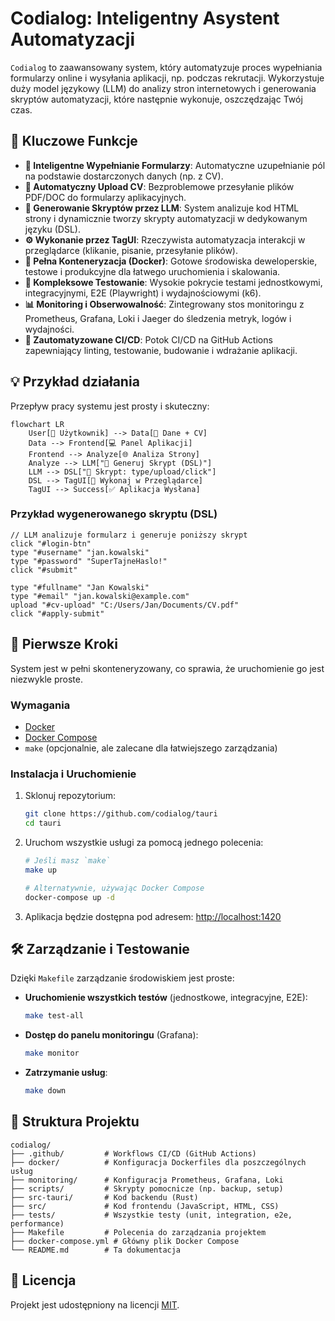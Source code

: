 # Codialog: Inteligentny Asystent Automatyzacji

`Codialog` to zaawansowany system, który automatyzuje proces wypełniania formularzy online i wysyłania aplikacji, np. podczas rekrutacji. Wykorzystuje duży model językowy (LLM) do analizy stron internetowych i generowania skryptów automatyzacji, które następnie wykonuje, oszczędzając Twój czas.

## 🎯 Kluczowe Funkcje

- **🤖 Inteligentne Wypełnianie Formularzy**: Automatyczne uzupełnianie pól na podstawie dostarczonych danych (np. z CV).
- **📄 Automatyczny Upload CV**: Bezproblemowe przesyłanie plików PDF/DOC do formularzy aplikacyjnych.
- **🧠 Generowanie Skryptów przez LLM**: System analizuje kod HTML strony i dynamicznie tworzy skrypty automatyzacji w dedykowanym języku (DSL).
- **⚙️ Wykonanie przez TagUI**: Rzeczywista automatyzacja interakcji w przeglądarce (klikanie, pisanie, przesyłanie plików).
- **🐳 Pełna Konteneryzacja (Docker)**: Gotowe środowiska deweloperskie, testowe i produkcyjne dla łatwego uruchomienia i skalowania.
- **🧪 Kompleksowe Testowanie**: Wysokie pokrycie testami jednostkowymi, integracyjnymi, E2E (Playwright) i wydajnościowymi (k6).
- **📊 Monitoring i Obserwowalność**: Zintegrowany stos monitoringu z Prometheus, Grafana, Loki i Jaeger do śledzenia metryk, logów i wydajności.
- **🚀 Zautomatyzowane CI/CD**: Potok CI/CD na GitHub Actions zapewniający linting, testowanie, budowanie i wdrażanie aplikacji.

## 💡 Przykład działania

Przepływ pracy systemu jest prosty i skuteczny:

```mermaid
flowchart LR
    User[👤 Użytkownik] --> Data[📄 Dane + CV]
    Data --> Frontend[💻 Panel Aplikacji]
    Frontend --> Analyze[🌐 Analiza Strony]
    Analyze --> LLM["🧠 Generuj Skrypt (DSL)"]
    LLM --> DSL["📜 Skrypt: type/upload/click"]
    DSL --> TagUI[🤖 Wykonaj w Przeglądarce]
    TagUI --> Success[✅ Aplikacja Wysłana]
```

### Przykład wygenerowanego skryptu (DSL)

```dsl
// LLM analizuje formularz i generuje poniższy skrypt
click "#login-btn"
type "#username" "jan.kowalski"
type "#password" "SuperTajneHaslo!"
click "#submit"

type "#fullname" "Jan Kowalski"
type "#email" "jan.kowalski@example.com"
upload "#cv-upload" "C:/Users/Jan/Documents/CV.pdf"
click "#apply-submit"
```

## 🚀 Pierwsze Kroki

System jest w pełni skonteneryzowany, co sprawia, że uruchomienie go jest niezwykle proste.

### Wymagania

- [Docker](https://www.docker.com/get-started)
- [Docker Compose](https://docs.docker.com/compose/install/)
- `make` (opcjonalnie, ale zalecane dla łatwiejszego zarządzania)

### Instalacja i Uruchomienie

1. Sklonuj repozytorium:
   ```bash
   git clone https://github.com/codialog/tauri
   cd tauri
   ```

2. Uruchom wszystkie usługi za pomocą jednego polecenia:
   ```bash
   # Jeśli masz `make`
   make up

   # Alternatywnie, używając Docker Compose
   docker-compose up -d
   ```

3. Aplikacja będzie dostępna pod adresem: [http://localhost:1420](http://localhost:1420)

## 🛠️ Zarządzanie i Testowanie

Dzięki `Makefile` zarządzanie środowiskiem jest proste:

- **Uruchomienie wszystkich testów** (jednostkowe, integracyjne, E2E):
  ```bash
  make test-all
  ```

- **Dostęp do panelu monitoringu** (Grafana):
  ```bash
  make monitor
  ```

- **Zatrzymanie usług**:
  ```bash
  make down
  ```

## 📁 Struktura Projektu

```
codialog/
├── .github/         # Workflows CI/CD (GitHub Actions)
├── docker/          # Konfiguracja Dockerfiles dla poszczególnych usług
├── monitoring/      # Konfiguracja Prometheus, Grafana, Loki
├── scripts/         # Skrypty pomocnicze (np. backup, setup)
├── src-tauri/       # Kod backendu (Rust)
├── src/             # Kod frontendu (JavaScript, HTML, CSS)
├── tests/           # Wszystkie testy (unit, integration, e2e, performance)
├── Makefile         # Polecenia do zarządzania projektem
├── docker-compose.yml # Główny plik Docker Compose
└── README.md        # Ta dokumentacja
```

## 📜 Licencja

Projekt jest udostępniony na licencji [MIT](LICENSE).
